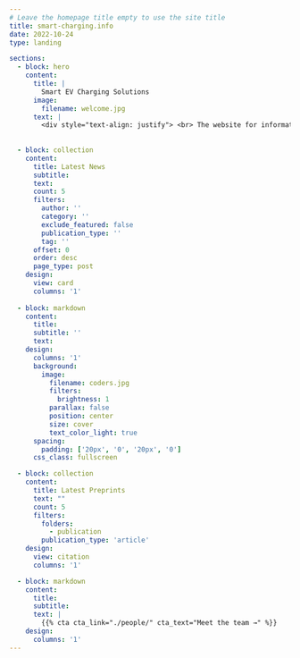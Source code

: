 ```yaml
---
# Leave the homepage title empty to use the site title
title: smart-charging.info
date: 2022-10-24
type: landing

sections:
  - block: hero
    content:
      title: |
        Smart EV Charging Solutions
      image:
        filename: welcome.jpg
      text: |
        <div style="text-align: justify"> <br> The website for information and analysis of different electric vehicle charging strategies.<br> For private vehicles, we focus on <b>Battery Lifetime</b>, <b>Electricity Costs</b>, and the impact on the <b>Electricity Grid</b>.<br> For commercial trucks, we focus on charging strategies for <b>Route Planning</b> and <b>Scheduling</b>.</div>
    
  
  - block: collection
    content:
      title: Latest News
      subtitle:
      text:
      count: 5
      filters:
        author: ''
        category: ''
        exclude_featured: false
        publication_type: ''
        tag: ''
      offset: 0
      order: desc
      page_type: post
    design:
      view: card
      columns: '1'
  
  - block: markdown
    content:
      title:
      subtitle: ''
      text:
    design:
      columns: '1'
      background:
        image: 
          filename: coders.jpg
          filters:
            brightness: 1
          parallax: false
          position: center
          size: cover
          text_color_light: true
      spacing:
        padding: ['20px', '0', '20px', '0']
      css_class: fullscreen

  - block: collection
    content:
      title: Latest Preprints
      text: ""
      count: 5
      filters:
        folders:
          - publication
        publication_type: 'article'
    design:
      view: citation
      columns: '1'

  - block: markdown
    content:
      title:
      subtitle:
      text: |
        {{% cta cta_link="./people/" cta_text="Meet the team →" %}}
    design:
      columns: '1'
---
```

